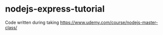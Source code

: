 # nodejs-express-tutorial
Code written during taking https://www.udemy.com/course/nodejs-master-class/
